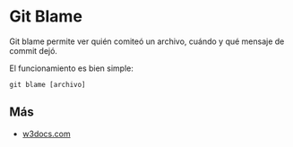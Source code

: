 # Git Blame

Git blame permite ver quién comiteó un archivo, cuándo y qué mensaje de commit dejó.

El funcionamiento es bien simple:

`git blame [archivo]`



## Más

- [w3docs.com](https://www.w3docs.com/learn-git/git-blame.html)